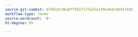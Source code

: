 ```yaml
---
source-git-commit: d74613cd9a8f7501f17fe25a139e45dcb0447436
workflow-type: tm+mt
source-wordcount: '0'
ht-degree: 0%

---
```

